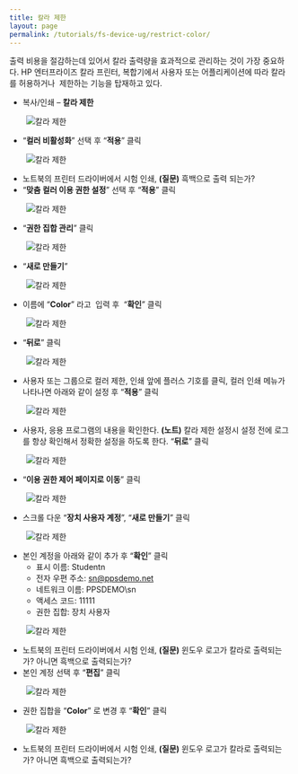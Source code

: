 ```yaml
---
title: 칼라 제한
layout: page
permalink: /tutorials/fs-device-ug/restrict-color/
---
```

출력 비용을 절감하는데 있어서 칼라 출력량을 효과적으로 관리하는 것이 가장 중요하다. HP 엔터프라이즈 칼라 프린터, 복합기에서 사용자 또는 어플리케이션에 따라 칼라를 허용하거나  제한하는 기능을 탑재하고 있다.

  * 복사/인쇄 – **칼라 제한**

<p style="padding-left: 30px;">
  <img class="alignnone size-full wp-image-1205" src="http://i0.wp.com/hpidemo.net/wp-content/uploads/2016/05/1-5.png?fit=877%2C406" alt="칼라 제한" srcset="http://i0.wp.com/hpidemo.net/wp-content/uploads/2016/05/1-5.png?w=877 877w, http://i0.wp.com/hpidemo.net/wp-content/uploads/2016/05/1-5.png?resize=300%2C139 300w, http://i0.wp.com/hpidemo.net/wp-content/uploads/2016/05/1-5.png?resize=768%2C356 768w" sizes="(max-width: 877px) 100vw, 877px" data-recalc-dims="1" />
</p>

  * “**컬러 비활성화**” 선택 후 “**적용**” 클릭

<p style="padding-left: 30px;">
  <img class="alignnone size-full wp-image-1206" src="http://i2.wp.com/hpidemo.net/wp-content/uploads/2016/05/2-4.png?fit=652%2C436" alt="칼라 제한" srcset="http://i2.wp.com/hpidemo.net/wp-content/uploads/2016/05/2-4.png?w=652 652w, http://i2.wp.com/hpidemo.net/wp-content/uploads/2016/05/2-4.png?resize=300%2C201 300w" sizes="(max-width: 652px) 100vw, 652px" data-recalc-dims="1" />
</p>

  * 노트북의 프린터 드라이버에서 시험 인쇄, **(질문)** 흑백으로 출력 되는가?
  * “**맞춤 컬러 이용 권한 설정**” 선택 후 “**적용**” 클릭

<p style="padding-left: 30px;">
  <img class="alignnone size-full wp-image-1207" src="http://i0.wp.com/hpidemo.net/wp-content/uploads/2016/05/4-5.png?fit=648%2C191" alt="칼라 제한" srcset="http://i0.wp.com/hpidemo.net/wp-content/uploads/2016/05/4-5.png?w=648 648w, http://i0.wp.com/hpidemo.net/wp-content/uploads/2016/05/4-5.png?resize=300%2C88 300w" sizes="(max-width: 648px) 100vw, 648px" data-recalc-dims="1" />
</p>

  * “**권한 집합 관리**” 클릭

<p style="padding-left: 30px;">
  <img class="alignnone size-full wp-image-1193" src="http://i2.wp.com/hpidemo.net/wp-content/uploads/2016/05/5-4.png?fit=963%2C302" alt="칼라 제한" srcset="http://i2.wp.com/hpidemo.net/wp-content/uploads/2016/05/5-4.png?w=963 963w, http://i2.wp.com/hpidemo.net/wp-content/uploads/2016/05/5-4.png?resize=300%2C94 300w, http://i2.wp.com/hpidemo.net/wp-content/uploads/2016/05/5-4.png?resize=768%2C241 768w" sizes="(max-width: 963px) 100vw, 963px" data-recalc-dims="1" />
</p>

  * “**새로 만들기**”

<p style="padding-left: 30px;">
  <img class="alignnone size-full wp-image-1194" src="http://i2.wp.com/hpidemo.net/wp-content/uploads/2016/05/6-3.png?fit=357%2C213" alt="칼라 제한" srcset="http://i2.wp.com/hpidemo.net/wp-content/uploads/2016/05/6-3.png?w=357 357w, http://i2.wp.com/hpidemo.net/wp-content/uploads/2016/05/6-3.png?resize=300%2C179 300w" sizes="(max-width: 357px) 100vw, 357px" data-recalc-dims="1" />
</p>

  * 이름에 “**Color**” 라고  입력 후  “**확인**” 클릭

<p style="padding-left: 30px;">
  <img class="alignnone size-full wp-image-1195" src="http://i0.wp.com/hpidemo.net/wp-content/uploads/2016/05/6-1-1.png?fit=298%2C179" alt="칼라 제한" data-recalc-dims="1" />
</p>

  * “**뒤로**” 클릭

<p style="padding-left: 30px;">
  <img class="alignnone size-full wp-image-1196" src="http://i1.wp.com/hpidemo.net/wp-content/uploads/2016/05/7-4.png?fit=372%2C235" alt="칼라 제한" srcset="http://i1.wp.com/hpidemo.net/wp-content/uploads/2016/05/7-4.png?w=372 372w, http://i1.wp.com/hpidemo.net/wp-content/uploads/2016/05/7-4.png?resize=300%2C190 300w" sizes="(max-width: 372px) 100vw, 372px" data-recalc-dims="1" />
</p>

  * 사용자 또는 그룹으로 컬러 제한, 인쇄 앞에 플러스 기호를 클릭, 컬러 인쇄 메뉴가 나타나면 아래와 같이 설정 후 “**적용**” 클릭

<p style="padding-left: 30px;">
  <img class="alignnone size-full wp-image-1197" src="http://i2.wp.com/hpidemo.net/wp-content/uploads/2016/05/8-4.png?fit=1114%2C277" alt="칼라 제한" srcset="http://i2.wp.com/hpidemo.net/wp-content/uploads/2016/05/8-4.png?w=1114 1114w, http://i2.wp.com/hpidemo.net/wp-content/uploads/2016/05/8-4.png?resize=300%2C75 300w, http://i2.wp.com/hpidemo.net/wp-content/uploads/2016/05/8-4.png?resize=768%2C191 768w, http://i2.wp.com/hpidemo.net/wp-content/uploads/2016/05/8-4.png?resize=1024%2C255 1024w" sizes="(max-width: 1000px) 100vw, 1000px" data-recalc-dims="1" />
</p>

  * 사용자, 응용 프로그램의 내용을 확인한다. **(노트)** 칼라 제한 설정시 설정 전에 로그를 항상 확인해서 정확한 설정을 하도록 한다. “**뒤로**” 클릭

<p style="padding-left: 30px;">
  <img class="alignnone size-full wp-image-1199" src="http://i1.wp.com/hpidemo.net/wp-content/uploads/2016/05/10-4.png?fit=1130%2C371" alt="칼라 제한" srcset="http://i1.wp.com/hpidemo.net/wp-content/uploads/2016/05/10-4.png?w=1130 1130w, http://i1.wp.com/hpidemo.net/wp-content/uploads/2016/05/10-4.png?resize=300%2C98 300w, http://i1.wp.com/hpidemo.net/wp-content/uploads/2016/05/10-4.png?resize=768%2C252 768w, http://i1.wp.com/hpidemo.net/wp-content/uploads/2016/05/10-4.png?resize=1024%2C336 1024w" sizes="(max-width: 1000px) 100vw, 1000px" data-recalc-dims="1" />
</p>

  * “**이용 권한 제어 페이지로 이동**” 클릭

<p style="padding-left: 30px;">
  <img class="alignnone size-full wp-image-1200" src="http://i0.wp.com/hpidemo.net/wp-content/uploads/2016/05/12-4.png?fit=705%2C300" alt="칼라 제한" srcset="http://i0.wp.com/hpidemo.net/wp-content/uploads/2016/05/12-4.png?w=705 705w, http://i0.wp.com/hpidemo.net/wp-content/uploads/2016/05/12-4.png?resize=300%2C128 300w" sizes="(max-width: 705px) 100vw, 705px" data-recalc-dims="1" />
</p>

  * 스크롤 다운 “**장치 사용자 계정**”, “**새로 만들기**” 클릭

<p style="padding-left: 30px;">
  <img class="alignnone size-full wp-image-1201" src="http://i2.wp.com/hpidemo.net/wp-content/uploads/2016/05/13-3.png?fit=601%2C169" alt="칼라 제한" srcset="http://i2.wp.com/hpidemo.net/wp-content/uploads/2016/05/13-3.png?w=601 601w, http://i2.wp.com/hpidemo.net/wp-content/uploads/2016/05/13-3.png?resize=300%2C84 300w" sizes="(max-width: 601px) 100vw, 601px" data-recalc-dims="1" />
</p>

  * 본인 계정을 아래와 같이 추가 후 “**확인**” 클릭 
      * 표시 이름: Studentn
      * 전자 우편 주소: <sn@ppsdemo.net>
      * 네트워크 이름: PPSDEMO\sn
      * 액세스 코드: 11111
      * 권한 집합: 장치 사용자

<p style="padding-left: 30px;">
  <img class="alignnone size-full wp-image-1202" src="http://i2.wp.com/hpidemo.net/wp-content/uploads/2016/05/14-3.png?fit=676%2C233" alt="칼라 제한" srcset="http://i2.wp.com/hpidemo.net/wp-content/uploads/2016/05/14-3.png?w=676 676w, http://i2.wp.com/hpidemo.net/wp-content/uploads/2016/05/14-3.png?resize=300%2C103 300w" sizes="(max-width: 676px) 100vw, 676px" data-recalc-dims="1" />
</p>

  * 노트북의 프린터 드라이버에서 시험 인쇄, **(질문)** 윈도우 로고가 칼라로 출력되는가? 아니면 흑백으로 출력되는가?
  * 본인 계정 선택 후 “**편집**” 클릭

<p style="padding-left: 30px;">
  <img class="alignnone size-full wp-image-1203" src="http://i2.wp.com/hpidemo.net/wp-content/uploads/2016/05/16-4.png?fit=551%2C199" alt="칼라 제한" srcset="http://i2.wp.com/hpidemo.net/wp-content/uploads/2016/05/16-4.png?w=551 551w, http://i2.wp.com/hpidemo.net/wp-content/uploads/2016/05/16-4.png?resize=300%2C108 300w" sizes="(max-width: 551px) 100vw, 551px" data-recalc-dims="1" />
</p>

  * 권한 집합을 “**Color**” 로 변경 후 “**확인**” 클릭

<p style="padding-left: 30px;">
  <img class="alignnone size-full wp-image-1204" src="http://i2.wp.com/hpidemo.net/wp-content/uploads/2016/05/17-4.png?fit=670%2C215" alt="칼라 제한" srcset="http://i2.wp.com/hpidemo.net/wp-content/uploads/2016/05/17-4.png?w=670 670w, http://i2.wp.com/hpidemo.net/wp-content/uploads/2016/05/17-4.png?resize=300%2C96 300w" sizes="(max-width: 670px) 100vw, 670px" data-recalc-dims="1" />
</p>

  * 노트북의 프린터 드라이버에서 시험 인쇄, **(질문)** 윈도우 로고가 칼라로 출력되는가? 아니면 흑백으로 출력되는가?